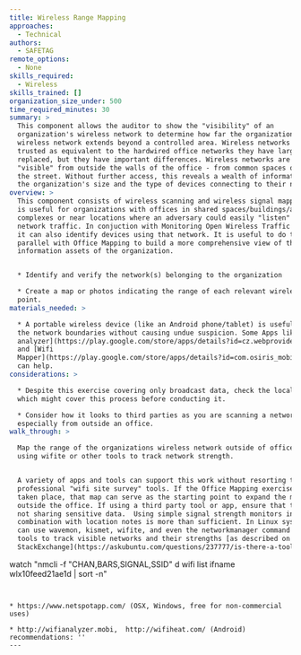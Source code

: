 ```yaml
---
title: Wireless Range Mapping
approaches:
  - Technical
authors:
  - SAFETAG
remote_options:
  - None
skills_required:
  - Wireless
skills_trained: []
organization_size_under: 500
time_required_minutes: 30
summary: >
  This component allows the auditor to show the "visibility" of an
  organization's wireless network to determine how far the organization's
  wireless network extends beyond a controlled area. Wireless networks are often
  trusted as equivalent to the hardwired office networks they have largely
  replaced, but they have important differences. Wireless networks are often
  "visible" from outside the walls of the office - from common spaces or even
  the street. Without further access, this reveals a wealth of information about
  the organization's size and the type of devices connecting to their network.
overview: >
  This component consists of wireless scanning and wireless signal mapping.  It
  is useful for organizations with offices in shared spaces/buildings/apartment
  complexes or near locations where an adversary could easily "listen" to
  network traffic. In conjuction with Monitoring Open Wireless Traffic exercise,
  it can also identify devices using that network. It is useful to do this in
  parallel with Office Mapping to build a more comprehensive view of the
  information assets of the organization.


  * Identify and verify the network(s) belonging to the organization

  * Create a map or photos indicating the range of each relevant wireless access
  point.
materials_needed: >

  * A portable wireless device (like an Android phone/tablet) is useful to map
  the network boundaries without causing undue suspicion. Some Apps like [Wifi
  analyzer](https://play.google.com/store/apps/details?id=cz.webprovider.wifianalyzer)
  and [Wifi
  Mapper](https://play.google.com/store/apps/details?id=com.osiris_mobile.wifimapper&hl=en)
  can help.
considerations: >

  * Despite this exercise covering only broadcast data, check the local laws
  which might cover this process before conducting it.

  * Consider how it looks to third parties as you are scanning a network,
  especially from outside an office.
walk_through: >

  Map the range of the organizations wireless network outside of office space,
  using wifite or other tools to track network strength.


  A variety of apps and tools can support this work without resorting to
  professional "wifi site survey" tools. If the Office Mapping exercise has
  taken place, that map can serve as the starting point to expand the map
  outside the office. If using a third party tool or app, ensure that the app is
  not sharing sensitive data.  Using simple signal strength monitors in
  combination with location notes is more than sufficient. In Linux systems, one
  can use wavemon, kismet, wifite, and even the networkmanager command line
  tools to track visible networks and their strengths [as described on
  StackExchange](https://askubuntu.com/questions/237777/is-there-a-tool-like-wifi-analyzer-for-ubuntu):


  ```

  watch  "nmcli -f "CHAN,BARS,SIGNAL,SSID" d wifi list ifname wlx10feed21ae1d  |
  sort -n"

  ```


  * https://www.netspotapp.com/ (OSX, Windows, free for non-commercial uses)

  * http://wifianalyzer.mobi,  http://wifiheat.com/ (Android)
recommendations: ''
---
```


